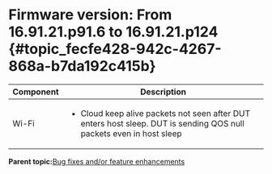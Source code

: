 # Firmware version: From 16.91.21.p91.6 to 16.91.21.p124 {#topic_fecfe428-942c-4267-868a-b7da192c415b}

|Component|Description|
|-----------|-------------|
|Wi-Fi|<ul><li>Cloud keep alive packets not seen after DUT enters host sleep. DUT is sending QOS null packets even in host sleep</li></ul>|

**Parent topic:**[Bug fixes and/or feature enhancements](../topics/bug_fixes_andor_feature_enhancements.md)

